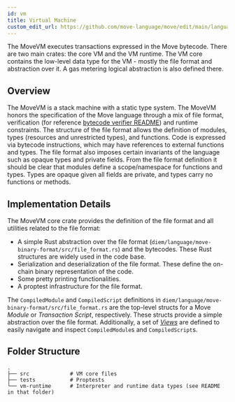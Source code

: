 ```yaml
---
id: vm
title: Virtual Machine
custom_edit_url: https://github.com/move-language/move/edit/main/language/move-binary-format/README.md
---
```



The MoveVM executes transactions expressed in the Move bytecode. There are
two main crates: the core VM and the VM runtime. The VM core contains the low-level
data type for the VM - mostly the file format and abstraction over it. A gas
metering logical abstraction is also defined there.

## Overview

The MoveVM is a stack machine with a static type system. The MoveVM honors
the specification of the Move language through a mix of file format,
verification (for reference [bytecode verifier README](https://github.com/move-language/move/blob/main/language/move-bytecode-verifier/README.md))
and runtime constraints. The structure of the file format allows the
definition of modules, types (resources and unrestricted types), and
functions. Code is expressed via bytecode instructions, which may have
references to external functions and types.  The file format also imposes
certain invariants of the language such as opaque types and private fields.
From the file format definition it should be clear that modules define a
scope/namespace for functions and types. Types are opaque given all fields
are private, and types carry no functions or methods.

## Implementation Details

The MoveVM core crate provides the definition of the file format and all
utilities related to the file format:
* A simple Rust abstraction over the file format
  (`diem/language/move-binary-format/src/file_format.rs`) and the bytecodes. These Rust
  structures are widely used in the code base.
* Serialization and deserialization of the file format. These define the
  on-chain binary representation of the code.
* Some pretty printing functionalities.
* A proptest infrastructure for the file format.

The `CompiledModule` and `CompiledScript` definitions in
`diem/language/move-binary-format/src/file_format.rs` are the top-level structs for a Move
*Module* or *Transaction Script*, respectively. These structs provide a
simple abstraction over the file format. Additionally, a set of
[*Views*](https://github.com/move-language/move/blob/main/language/move-binary-format/src/views.rs) are defined to easily navigate and inspect
`CompiledModule`s and `CompiledScript`s.

## Folder Structure

```
.
├── src             # VM core files
├── tests           # Proptests
└── vm-runtime      # Interpreter and runtime data types (see README in that folder)
```
